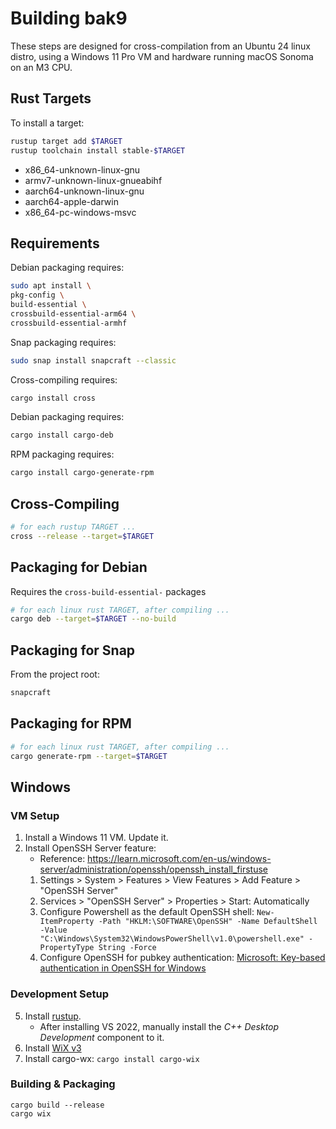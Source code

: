 # Building bak9

These steps are designed for cross-compilation from an Ubuntu 24 linux distro,
using a Windows 11 Pro VM and hardware running macOS Sonoma on an M3 CPU.

## Rust Targets

To install a target:
```bash
rustup target add $TARGET
rustup toolchain install stable-$TARGET 
```

- x86_64-unknown-linux-gnu
- armv7-unknown-linux-gnueabihf
- aarch64-unknown-linux-gnu
- aarch64-apple-darwin
- x86_64-pc-windows-msvc

## Requirements

Debian packaging requires:
```bash
sudo apt install \
pkg-config \
build-essential \
crossbuild-essential-arm64 \
crossbuild-essential-armhf
```

Snap packaging requires:
```bash
sudo snap install snapcraft --classic
```

Cross-compiling requires:
```bash
cargo install cross
```

Debian packaging requires:
```bash
cargo install cargo-deb
```

RPM packaging requires:
```bash
cargo install cargo-generate-rpm
```

## Cross-Compiling

```bash
# for each rustup TARGET ...
cross --release --target=$TARGET
```

## Packaging for Debian

Requires the `cross-build-essential-` packages

```bash
# for each linux rust TARGET, after compiling ...
cargo deb --target=$TARGET --no-build
```


## Packaging for Snap

From the project root:
```bash
snapcraft
```


## Packaging for RPM

```bash
# for each linux rust TARGET, after compiling ...
cargo generate-rpm --target=$TARGET
```


## Windows

### VM Setup
1. Install a Windows 11 VM. Update it.
2. Install OpenSSH Server feature:
    - Reference: https://learn.microsoft.com/en-us/windows-server/administration/openssh/openssh_install_firstuse
    1. Settings > System > Features > View Features > Add Feature > "OpenSSH Server"
    2. Services > "OpenSSH Server" > Properties > Start: Automatically
    3. Configure Powershell as the default OpenSSH shell: `New-ItemProperty -Path "HKLM:\SOFTWARE\OpenSSH" -Name DefaultShell -Value "C:\Windows\System32\WindowsPowerShell\v1.0\powershell.exe" -PropertyType String -Force`
    4. Configure OpenSSH for pubkey authentication: [Microsoft: Key-based authentication in OpenSSH for Windows](https://learn.microsoft.com/en-us/windows-server/administration/openssh/openssh_keymanagement)


### Development Setup
5. Install [rustup](https://rustup.rs).
    - After installing VS 2022, manually install the *C++ Desktop Development* component to it. 
6. Install [WiX v3](https://github.com/wixtoolset/wix3/releases) 
7. Install cargo-wx: `cargo install cargo-wix`


### Building & Packaging
```
cargo build --release
cargo wix
```